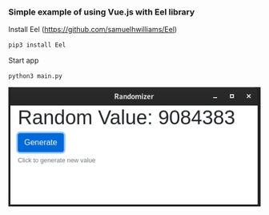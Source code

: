 ### Simple example of using Vue.js with Eel library

Install Eel (https://github.com/samuelhwilliams/Eel)

```bash
pip3 install Eel
```

Start app

```bash
python3 main.py
```

![screenshoot](img/eelrandomizer.jpg)